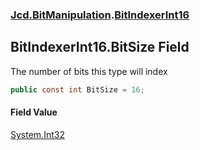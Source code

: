 ### [Jcd.BitManipulation](Jcd.BitManipulation.md 'Jcd.BitManipulation').[BitIndexerInt16](Jcd.BitManipulation.BitIndexerInt16.md 'Jcd.BitManipulation.BitIndexerInt16')

## BitIndexerInt16.BitSize Field

The number of bits this type will index

```csharp
public const int BitSize = 16;
```

#### Field Value

[System.Int32](https://docs.microsoft.com/en-us/dotnet/api/System.Int32 'System.Int32')